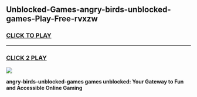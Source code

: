 
## Unblocked-Games-angry-birds-unblocked-games-Play-Free-rvxzw
<h3>
<a href="https://premium76.site?title=angry-birds-unblocked-games&ref=10A">CLICK TO PLAY</a></h3>
<hr>

<h3>
<a href="https://premium76.site?title=angry-birds-unblocked-games&ref=10A">CLICK 2 PLAY</a>
  
</h3>

<a href="https://premium76.site?title=angry-birds-unblocked-games&ref=10A"><img src="https://clearcache.store/games.png"></a>


**angry-birds-unblocked-games games unblocked: Your Gateway to Fun and Accessible Online Gaming**
